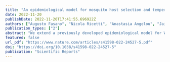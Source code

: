 ```yaml
---
title: "An epidemiological model for mosquito host selection and temperature-dependent transmission of West Nile virus"
date: 2022-11-20 
publishDate: 2022-11-20T17:41:55.696922Z
authors: ["Augusto Fasano", "Nicola Ricetti", "Anastasia Angelou", "Jaime Gomez-Ramirez", "Federico Ferraccioli", "Ioannis Kioutsioukis", "Nikolaos I. Stilianakis"]
publication_types: ["2"]
abstract: "We extend a previously developed epidemiological model for West Nile virus (WNV) infection in humans in Greece, employing laboratory-confirmed WNV cases and mosquito-specific characteristics of transmission, such as host selection and temperature-dependent transmission of the virus. Host selection was defined by bird host selection and human host selection, the latter accounting only for the fraction of humans that develop symptoms after the virus is acquired. To model the role of temperature on virus transmission, we considered five temperature intervals (≤ 19.25 °C; > 19.25 and < 21.75 °C; ≥ 21.75 and < 24.25 °C; ≥ 24.25 and < 26.75 °C; and > 26.75 °C). The capacity of the new model to fit human cases and the week of first case occurrence was compared with the original model and showed improved performance. The model was also used to infer further quantities of interest, such as the force of infection for different temperatures as well as mosquito and bird abundances. Our results indicate that the inclusion of mosquito-specific characteristics in epidemiological models of mosquito-borne diseases leads to improved modelling capacity."
featured: false   
url_pdf: "https://www.nature.com/articles/s41598-022-24527-5.pdf"
doi: "https://doi.org/10.1038/s41598-022-24527-5"
publication: "Scientific Reports"
---
```


